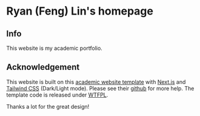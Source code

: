 # Ryan (Feng) Lin's homepage
## Info
This website is my academic portfolio. 

## Acknowledgement
This website is built on this [academic website template](https://nextjs-academic-theme.vercel.app/) with [Next.js](https://nextjs.org/) and [Tailwind CSS](https://tailwindcss.com/) (Dark/Light mode). Please see their [github](https://github.com/lydhr/NextJSAcademicTheme?tab=readme-ov-file) for more help. The template code is released under [WTFPL](http://www.wtfpl.net/).

Thanks a lot for the great design!

